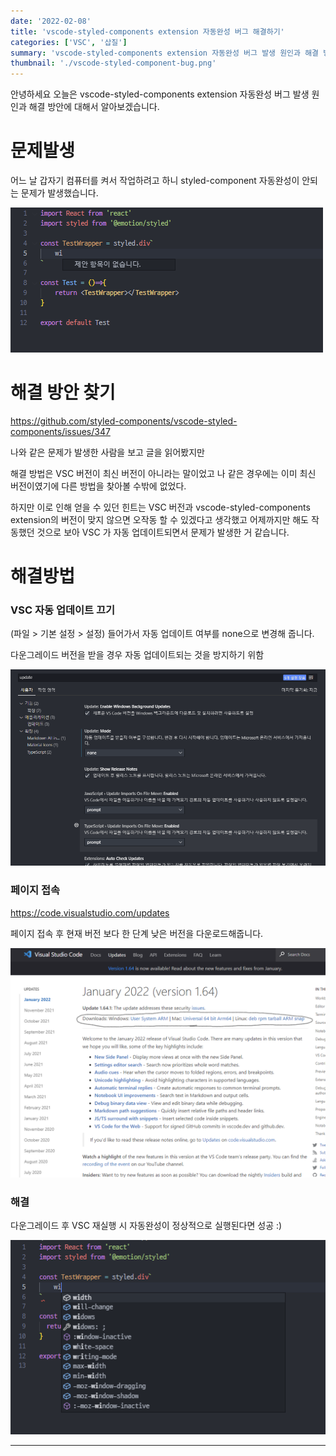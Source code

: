 ```yaml
---
date: '2022-02-08'
title: 'vscode-styled-components extension 자동완성 버그 해결하기'
categories: ['VSC', '삽질']
summary: 'vscode-styled-components extension 자동완성 버그 발생 원인과 해결 방안에 대해서 알아보자.'
thumbnail: './vscode-styled-component-bug.png'
---
```


안녕하세요 오늘은 vscode-styled-components extension 자동완성 버그 발생 원인과 해결 방안에 대해서 알아보겠습니다.

# 문제발생

어느 날 갑자기 컴퓨터를 켜서 작업하려고 하니 styled-component 자동완성이 안되는 문제가 발생했습니다.

![auto complete bug img](./vscode-styled-component-bug.png)

# 해결 방안 찾기

https://github.com/styled-components/vscode-styled-components/issues/347

나와 같은 문제가 발생한 사람을 보고 글을 읽어봤지만

해결 방법은 VSC 버전이 최신 버전이 아니라는 말이었고 나 같은 경우에는 이미 최신 버전이였기에 다른 방법을 찾아볼 수밖에 없었다.

하지만 이로 인해 얻을 수 있던 힌트는 VSC 버전과 vscode-styled-components extension의 버전이 맞지 않으면 오작동 할 수 있겠다고 생각했고
어제까지만 해도 작동했던 것으로 보아 VSC 가 자동 업데이트되면서 문제가 발생한 거 같습니다.

# 해결방법

### VSC 자동 업데이트 끄기

(파일 > 기본 설정 > 설정) 들어가서 자동 업데이트 여부를 none으로 변경해 줍니다.

다운그레이드 버전을 받을 경우 자동 업데이트되는 것을 방지하기 위함

![update img](./vscode-styled-component-bug2.png)

### 페이지 접속

https://code.visualstudio.com/updates

페이지 접속 후 현재 버전 보다 한 단계 낮은 버전을 다운로드해줍니다.

![download page img](./vscode-styled-component-bug4.png)

### 해결

다운그레이드 후 VSC 재실행 시 자동완성이 정상적으로 실행된다면 성공 :)

![auto complete img](./vscode-styled-component-bug3.png)

---
